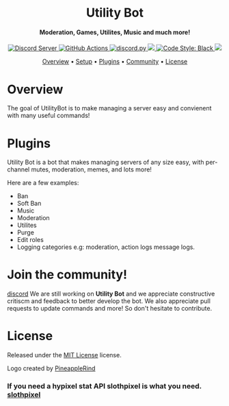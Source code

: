 <h1 align="center">
  <br>
  Utility Bot
  <br>
</h1>

<h4 align="center">Moderation, Games, Utilites, Music and much more!</h4>

<p align="center">
  <a href="https://discord.gg/7ERYgW73Ay">
    <img src="https://discordapp.com/api/guilds/742193197673087027/widget.png?style=shield" alt="Discord Server">
  </a>
  <a href="https://github.com/discordutilitybot/utilitybot/actions/">
    <img src="https://img.shields.io/github/workflow/status/discordutilitybot/utilitybot/ Build?label=Build" alt="GitHub Actions">
  </a>
  <a href="https://github.com/Rapptz/discord.py/">
     <img src="https://img.shields.io/badge/discord-py-blue.svg" alt="discord.py">
  </a>
  <a href="http://makeapullrequest.com">
    <img src="https://img.shields.io/badge/PRs-welcome-brightgreen.svg">
  </a>
  <a href="https://github.com/ambv/black">
    <img src="https://img.shields.io/badge/code%20style-black-000000.svg" alt="Code Style: Black">
  </a>
  <a href="https://app.codacy.com/project/badge/Grade/0a2a57d65f614f01b011af69c4ecaf43">
    <img src="https://app.codacy.com/project/badge/Grade/0a2a57d65f614f01b011af69c4ecaf43">
  </a>
  
<p align="center">
  <a href="#overview">Overview</a>
  •
  <a href="#setup">Setup</a>
  •
  <a href="#plugins">Plugins</a>
  •
  <a href="#join-the-community">Community</a>
  •
  <a href="#license">License</a>
</p>

# Overview
The goal of UtilityBot is to make managing a server easy and convienent with many useful commands!

# Plugins
Utility Bot is a bot that makes managing servers of any size easy, with per-channel mutes, moderation, memes, and lots more!

Here are a few examples:

- Ban
- Soft Ban
- Music
- Moderation
- Utilites
- Purge
- Edit roles
- Logging categories e.g: moderation, action logs message logs.

# Join the community!
[discord](https://discord.gg/7ERYgW73Ay)
We are still working on **Utility Bot** and we appreciate constructive critiscm and feedback to better develop the bot. We also appreciate pull requests to update commands and more! So don't hesitate to contribute.
# License
Released under the [MIT License](https://opensource.org/licenses/MIT) license.

Logo created by [PineappleRind](https://pineapplerind.github.io) 

### If you need a hypixel stat API slothpixel is what you need. [slothpixel](https://docs.slothpixel.me/)
